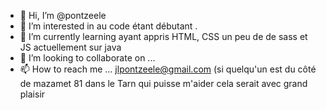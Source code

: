 - 👋 Hi, I’m @pontzeele
- 👀 I’m interested in au code étant débutant .
- 🌱 I’m currently learning ayant appris HTML, CSS un peu de de sass et JS actuellement sur java 
- 💞️ I’m looking to collaborate on ...
- 📫 How to reach me ... jlpontzeele@gmail.com  (si quelqu'un est du côté de mazamet 81 dans le Tarn  qui puisse m'aider cela serait avec grand plaisir 

<!---
pontzeele/pontzeele is a ✨ special ✨ repository because its `README.md` (this file) appears on your GitHub profile.
You can click the Preview link to take a look at your changes.
--->
